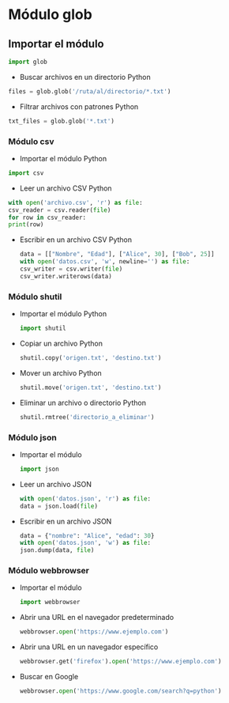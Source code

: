 # Módulo glob

## Importar el módulo

```python
import glob
```

- Buscar archivos en un directorio
Python

```python
files = glob.glob('/ruta/al/directorio/*.txt')
```

- Filtrar archivos con patrones
Python

```python
txt_files = glob.glob('*.txt')
```

### Módulo csv
- Importar el módulo
Python

```python
import csv
```

- Leer un archivo CSV
Python

```python
with open('archivo.csv', 'r') as file:
csv_reader = csv.reader(file)
for row in csv_reader:
print(row)
```

- Escribir en un archivo CSV Python

    ```python
    data = [["Nombre", "Edad"], ["Alice", 30], ["Bob", 25]]
    with open('datos.csv', 'w', newline='') as file:
    csv_writer = csv.writer(file)
    csv_writer.writerows(data)
    ```

### Módulo shutil
- Importar el módulo Python

    ```python
    import shutil
    ```

- Copiar un archivo Python

    ```python
    shutil.copy('origen.txt', 'destino.txt')
    ```

- Mover un archivo Python

    ```python
    shutil.move('origen.txt', 'destino.txt')
    ```

- Eliminar un archivo o directorio Python

    ```python
    shutil.rmtree('directorio_a_eliminar')
    ```

### Módulo json
- Importar el módulo

    ```python
    import json
    ```

- Leer un archivo JSON

    ```python
    with open('datos.json', 'r') as file:
    data = json.load(file)
    ```

- Escribir en un archivo JSON

    ```python
    data = {"nombre": "Alice", "edad": 30}
    with open('datos.json', 'w') as file:
    json.dump(data, file)
    ```

### Módulo webbrowser
- Importar el módulo

    ```python
    import webbrowser
    ```

- Abrir una URL en el navegador predeterminado

    ```python
    webbrowser.open('https://www.ejemplo.com')
    ```

- Abrir una URL en un navegador específico

    ```python
    webbrowser.get('firefox').open('https://www.ejemplo.com')
    ```

- Buscar en Google

    ```python
    webbrowser.open('https://www.google.com/search?q=python')
    ```

